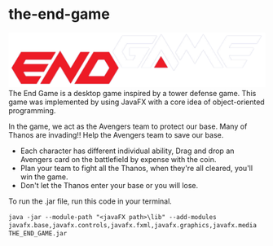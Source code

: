 # the-end-game
![Logo](/res/End_Game.png)
The End Game is a desktop game inspired by a tower defense game. This game was implemented by using JavaFX with a core idea of object-oriented programming.

In the game, we act as the Avengers team to protect our base. Many of Thanos are invading!! Help the Avengers team to save our base.

- Each character has different individual ability, Drag and drop an Avengers card on the battlefield by expense with the coin.
- Plan your team to fight all the Thanos, when they're all cleared, you'll win the game.
- Don't let the Thanos enter your base or you will lose.

To run the .jar file, run this code in your terminal.

    java -jar --module-path "<javaFX path>\lib" --add-modules javafx.base,javafx.controls,javafx.fxml,javafx.graphics,javafx.media THE_END_GAME.jar

